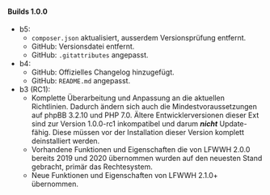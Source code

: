 #### Builds 1.0.0

* b5:
  * `composer.json` aktualisiert, ausserdem Versionsprüfung entfernt.
  * GitHub: Versionsdatei entfernt.
  * GitHub: `.gitattributes` angepasst.
* b4:
  * GitHub: Offizielles Changelog hinzugefügt.
  * GitHub: `README.md` angepasst.
* b3 (RC1):
  * Komplette Überarbeitung und Anpassung an die aktuellen Richtlinien. Dadurch ändern sich auch die Mindestvoraussetzungen auf phpBB 3.2.10 und PHP 7.0. Ältere Entwicklerversionen dieser Ext sind zur Version 1.0.0-rc1 inkompatibel und darum ***nicht*** Update-fähig. Diese müssen vor der Installation dieser Version komplett deinstalliert werden.
  * Vorhandene Funktionen und Eigenschaften die von LFWWH 2.0.0 bereits 2019 und 2020 übernommen wurden auf den neuesten Stand gebracht, primär das Rechtesystem.
  * Neue Funktionen und Eigenschaften von LFWWH 2.1.0+ übernommen.
